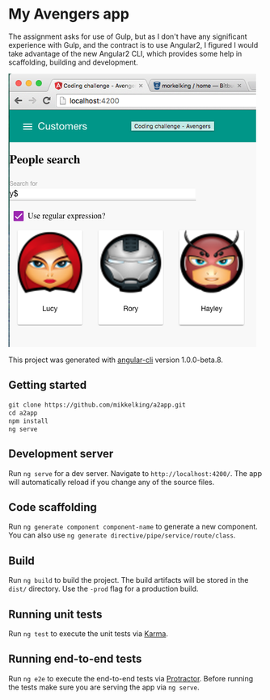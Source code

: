 # My Avengers app

The assignment asks for use of Gulp, but as I don't have any significant experience with Gulp, and the contract is to use Angular2, I figured I would take advantage of the new Angular2 CLI, which provides some help in scaffolding, building and development.

![Screen shot](https://github.com/mikkelking/a2app/raw/master/Screen%20Shot%202016-07-14%20at%2010.11.53%20AM.png)

This project was generated with [angular-cli](https://github.com/angular/angular-cli) version 1.0.0-beta.8.

## Getting started
```
git clone https://github.com/mikkelking/a2app.git
cd a2app
npm install
ng serve
```

## Development server
Run `ng serve` for a dev server. Navigate to `http://localhost:4200/`. The app will automatically reload if you change any of the source files.

## Code scaffolding

Run `ng generate component component-name` to generate a new component. You can also use `ng generate directive/pipe/service/route/class`.

## Build

Run `ng build` to build the project. The build artifacts will be stored in the `dist/` directory. Use the `-prod` flag for a production build.

## Running unit tests

Run `ng test` to execute the unit tests via [Karma](https://karma-runner.github.io).

## Running end-to-end tests

Run `ng e2e` to execute the end-to-end tests via [Protractor](http://www.protractortest.org/). 
Before running the tests make sure you are serving the app via `ng serve`.


